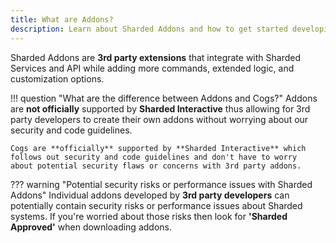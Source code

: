 ```yaml
---
title: What are Addons?
description: Learn about Sharded Addons and how to get started developing them.
---
```


Sharded Addons are **3rd party extensions** that integrate with Sharded Services and API while adding more commands, 
extended logic, and customization options. 

!!! question "What are the difference between Addons and Cogs?"
    Addons are **not officially** supported by **Sharded Interactive** thus allowing for 3rd party developers to create their own
    addons without worrying about our security and code guidelines.

    Cogs are **officially** supported by **Sharded Interactive** which follows out security and code guidelines and don't have to worry
    about potential security flaws or concerns with 3rd party addons.

??? warning "Potential security risks or performance issues with Sharded Addons"
    Individual addons developed by **3rd party developers** can potentially contain security risks or performance issues about Sharded systems. 
    If you're worried about those risks then look for **'Sharded Approved'** when downloading addons.
